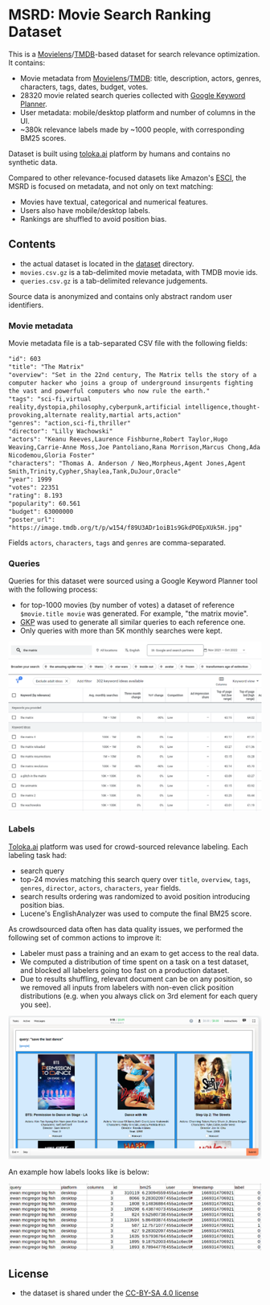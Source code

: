 # MSRD: Movie Search Ranking Dataset

This is a [Movielens](https://movielens.org/)/[TMDB](https://tmdb.org)-based dataset for search relevance optimization. It contains:
* Movie metadata from [Movielens](https://movielens.org/)/[TMDB](https://tmdb.org): title, description, actors, genres, characters, tags, dates, budget, votes.
* 28320 movie related search queries collected with [Google Keyword Planner](https://ads.google.com/home/tools/keyword-planner/).
* User metadata: mobile/desktop platform and number of columns in the UI.
* ~380k relevance labels made by ~1000 people, with corresponding BM25 scores.

Dataset is built using [toloka.ai](https://toloka.ai) platform by humans and contains no synthetic data.

Compared to other relevance-focused datasets like Amazon's [ESCI](https://github.com/amazon-science/esci-data), the MSRD is focused on metadata, and not only on text matching:
* Movies have textual, categorical and numerical features.
* Users also have mobile/desktop labels.
* Rankings are shuffled to avoid position bias.

## Contents

* the actual dataset is located in the [dataset](https://github.com/metarank/msrd/tree/master/dataset) directory.
* `movies.csv.gz` is a tab-delimited movie metadata, with TMDB movie ids.
* `queries.csv.gz` is a tab-delimited relevance judgements.

Source data is anonymized and contains only abstract random user identifiers.

### Movie metadata

Movie metadata file is a tab-separated CSV file with the following fields:

```
"id": 603
"title": "The Matrix"
"overview": "Set in the 22nd century, The Matrix tells the story of a computer hacker who joins a group of underground insurgents fighting the vast and powerful computers who now rule the earth."
"tags": "sci-fi,virtual reality,dystopia,philosophy,cyberpunk,artificial intelligence,thought-provoking,alternate reality,martial arts,action"
"genres": "action,sci-fi,thriller"
"director": "Lilly Wachowski"
"actors": "Keanu Reeves,Laurence Fishburne,Robert Taylor,Hugo Weaving,Carrie-Anne Moss,Joe Pantoliano,Rana Morrison,Marcus Chong,Ada Nicodemou,Gloria Foster"
"characters": "Thomas A. Anderson / Neo,Morpheus,Agent Jones,Agent Smith,Trinity,Cypher,Shaylea,Tank,DuJour,Oracle"
"year": 1999
"votes": 22351
"rating": 8.193
"popularity": 60.561
"budget": 63000000
"poster_url": "https://image.tmdb.org/t/p/w154/f89U3ADr1oiB1s9GkdPOEpXUk5H.jpg"
```

Fields `actors`, `characters`, `tags` and `genres` are comma-separated.

### Queries

Queries for this dataset were sourced using a Google Keyword Planner tool with the following process:
* for top-1000 movies (by number of votes) a dataset of reference `$movie.title movie` was generated. For example, "the matrix movie".
* [GKP](https://ads.google.com/home/tools/keyword-planner/) was used to generate all similar queries to each reference one.
* Only queries with more than 5K monthly searches were kept.

![GKP interface](doc/gkp.png)

### Labels

[Toloka.ai](https://toloka.ai) platform was used for crowd-sourced relevance labeling. Each labeling task had:
* search query
* top-24 movies matching this search query over `title`, `overview`, `tags`, `genres`, `director`, `actors`, `characters`, `year` fields.
* search results ordering was randomized to avoid position introducing position bias.
* Lucene's EnglishAnalyzer was used to compute the final BM25 score.

As crowdsourced data often has data quality issues, we performed the following set of common actions to improve it:
* Labeler must pass a training and an exam to get access to the real data.
* We computed a distribution of time spent on a task on a test dataset, and blocked all labelers going too fast on a production dataset.
* Due to results shuffling, relevant document can be on any position, so we removed all inputs from labelers with non-even click position distributions (e.g. when you always click on 3rd element for each query you see).

![Task UI](doc/toloka-search.png)

An example how labels looks like is below:

![Label](doc/labels.png)

## License

* the dataset is shared under the [CC-BY-SA 4.0 license](LICENSE.md)